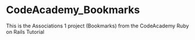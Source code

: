# CodeAcademy_Bookmarks
This is the Associations 1 project (Bookmarks) from the CodeAcademy Ruby on Rails Tutorial
